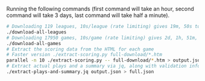 Running the following commands (first command will take an hour, second command
will take 3 days, last command will take half a minute).

```sh
# Downloading 119 leagues, 10s/league (rate limiting) gives 19m, 50s to run this command
./download-all-leagues
# Downloading 17950 games, 10s/game (rate limiting) gives 2d, 1h, 51m, 40s to run this command
./download-all-games
# Extract the scoring data from the HTML for each game
# Faster version ./extract-scoring.py full-download/*.htm
parallel -n 10 ./extract-scoring.py -- full-download/*.htm > output.json
# Extract actual plays and a summary via jq, along with validation info
./extract-plays-and-summary.jq output.json > full.json
```
